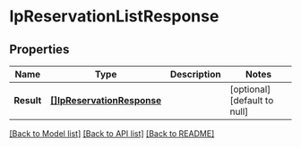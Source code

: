 # IpReservationListResponse

## Properties
Name | Type | Description | Notes
------------ | ------------- | ------------- | -------------
**Result** | [**[]IpReservationResponse**](IPReservation-response.md) |  | [optional] [default to null]

[[Back to Model list]](../README.md#documentation-for-models) [[Back to API list]](../README.md#documentation-for-api-endpoints) [[Back to README]](../README.md)


